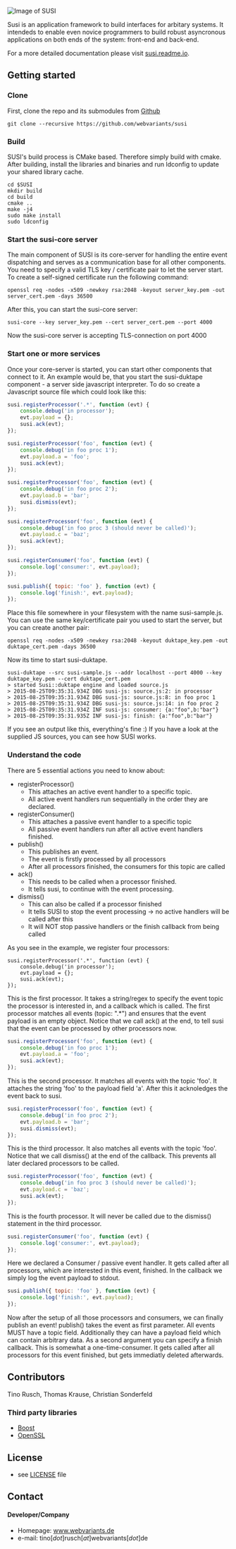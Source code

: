 ![Image of SUSI](http://webvariants.github.io/susi/resources/SUSI_Icon.svg)

Susi is an application framework to build interfaces for arbitary systems.
It intendeds to enable even novice programmers to build robust asyncronous applications on both ends of the system: front-end and back-end.

For a more detailed documentation please visit [susi.readme.io](http://susi.readme.io/).

## Getting started

### Clone
First, clone the repo and its submodules from [Github](https://github.com/webvariants/susi)
```
git clone --recursive https://github.com/webvariants/susi
```

### Build
SUSI's build process is CMake based. Therefore simply build with cmake.
After building, install the libraries and binaries and run ldconfig to update your shared library cache.
```
cd $SUSI
mkdir build
cd build
cmake ..
make -j4
sudo make install
sudo ldconfig
```

### Start the susi-core server
The main component of SUSI is its core-server for handling the entire event dispatching and serves as a communication base for all other components.
You need to specify a valid TLS key / certificate pair to let the server start. To create a self-signed certificate run the following command:
```
openssl req -nodes -x509 -newkey rsa:2048 -keyout server_key.pem -out server_cert.pem -days 36500
```
After this, you can start the susi-core server:
```
susi-core --key server_key.pem --cert server_cert.pem --port 4000
```
Now the susi-core server is accepting TLS-connection on port 4000

### Start one or more services
Once your core-server is started, you can start other components that connect to it.
An example would be, that you start the susi-duktape component - a server side javascript interpreter.
To do so create a Javascript source file which could look like this:
```javascript
susi.registerProcessor('.*', function (evt) {
	console.debug('in processor');
	evt.payload = {};
	susi.ack(evt);
});

susi.registerProcessor('foo', function (evt) {
	console.debug('in foo proc 1');
	evt.payload.a = 'foo';
	susi.ack(evt);
});

susi.registerProcessor('foo', function (evt) {
	console.debug('in foo proc 2');
	evt.payload.b = 'bar';
	susi.dismiss(evt);
});

susi.registerProcessor('foo', function (evt) {
	console.debug('in foo proc 3 (should never be called)');
	evt.payload.c = 'baz';
	susi.ack(evt);
});

susi.registerConsumer('foo', function (evt) {
	console.log('consumer:', evt.payload);
});

susi.publish({ topic: 'foo' }, function (evt) {
	console.log('finish:', evt.payload);
});

```
Place this file somewhere in your filesystem with the name susi-sample.js.
You can use the same key/certificate pair you used to start the server, but you can create another pair:
```
openssl req -nodes -x509 -newkey rsa:2048 -keyout duktape_key.pem -out duktape_cert.pem -days 36500
```
Now its time to start susi-duktape.
```
susi-duktape --src susi-sample.js --addr localhost --port 4000 --key duktape_key.pem --cert duktape_cert.pem
> started Susi::duktape engine and loaded source.js
> 2015-08-25T09:35:31.934Z DBG susi-js: source.js:2: in processor
> 2015-08-25T09:35:31.934Z DBG susi-js: source.js:8: in foo proc 1
> 2015-08-25T09:35:31.934Z DBG susi-js: source.js:14: in foo proc 2
> 2015-08-25T09:35:31.934Z INF susi-js: consumer: {a:"foo",b:"bar"}
> 2015-08-25T09:35:31.935Z INF susi-js: finish: {a:"foo",b:"bar"}
```
If you see an output like this, everything's fine :)
If you have a look at the supplied JS sources, you can see how SUSI works.

### Understand the code
There are 5 essential actions you need to know about:

* registerProcessor()
	* This attaches an active event handler to a specific topic.
	* All active event handlers run sequentially in the order they are declared.
* registerConsumer()
	* This attaches a passive event handler to a specific topic
	* All passive event handlers run after all active event handlers finished.
* publish()
	* This publishes an event.
	* The event is firstly processed by all processors
	* After all processors finished, the consumers for this topic are called
* ack()
	* This needs to be called when a processor finished.
	* It tells susi, to continue with the event processing.
* dismiss()
	* This can also be called if a processor finished
	* It tells SUSI to stop the event processing -> no active handlers will be called after this
	* It will NOT stop passive handlers or the finish callback from being called

As you see in the example, we register four processors:

```
susi.registerProcessor('.*', function (evt) {
	console.debug('in processor');
	evt.payload = {};
	susi.ack(evt);
});
```
This is the first processor. It takes a string/regex to specify the event topic the processor is interested in,
and a callback which is called. The first processor matches all events (topic: ".*") and ensures that the
event payload is an empty object. Notice that we call ack() at the end, to tell susi that the event can be processed by
other processors now.


```javascript
susi.registerProcessor('foo', function (evt) {
	console.debug('in foo proc 1');
	evt.payload.a = 'foo';
	susi.ack(evt);
});
```
This is the second processor. It matches all events with the topic 'foo'.
It attaches the string 'foo' to the payload field 'a'. After this it acknoledges the event back to susi.

```javascript
susi.registerProcessor('foo', function (evt) {
	console.debug('in foo proc 2');
	evt.payload.b = 'bar';
	susi.dismiss(evt);
});
```
This is the third processor. It also matches all events with the topic 'foo'.
Notice that we call dismiss() at the end of the callback. This prevents all later declared processors to be called.

```javascript
susi.registerProcessor('foo', function (evt) {
	console.debug('in foo proc 3 (should never be called)');
	evt.payload.c = 'baz';
	susi.ack(evt);
});
```
This is the fourth processor. It will never be called due to the dismiss() statement in the third processor.

```javascript
susi.registerConsumer('foo', function (evt) {
	console.log('consumer:', evt.payload);
});
```
Here we declared a Consumer / passive event handler.
It gets called after all processors, which are interested in this event, finished.
In the callback we simply log the event payload to stdout.

```javascript
susi.publish({ topic: 'foo' }, function (evt) {
	console.log('finish:', evt.payload);
});
```
Now after the setup of all those processors and consumers, we can finally publish an event!
publish() takes the event as first parameter. All events MUST have a topic field. Additionally they can have a payload field
which can contain arbitrary data. As a second argument you can specify a finish callback. This is somewhat a one-time-consumer.
It gets called after all processors for this event finished, but gets immediatly deleted afterwards.

## Contributors
Tino Rusch, Thomas Krause, Christian Sonderfeld

### Third party libraries
* [Boost](https://github.com/boostorg/boost)
* [OpenSSL](https://github.com/openssl/openssl)

## License
* see [LICENSE](https://github.com/webvariants/susi/blob/experimental/LICENSE.md) file

## Contact
#### Developer/Company
* Homepage: www.webvariants.de
* e-mail: tino[*dot*]rusch[*at*]webvariants[*dot*]de

